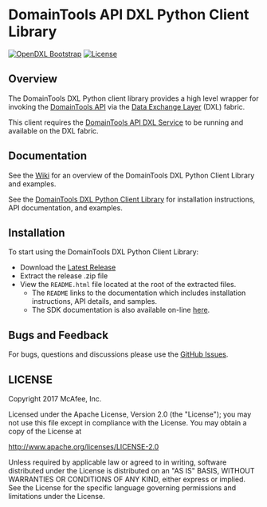 # DomainTools API DXL Python Client Library
[![OpenDXL Bootstrap](https://img.shields.io/badge/Built%20With-OpenDXL%20Bootstrap-blue.svg)](https://github.com/opendxl/opendxl-bootstrap-python)
[![License](https://img.shields.io/badge/License-Apache%202.0-blue.svg)](https://opensource.org/licenses/Apache-2.0)

## Overview

The DomainTools DXL Python client library provides a high level wrapper for invoking the [DomainTools API](https://www.domaintools.com/resources/api-documentation/)
via the [Data Exchange Layer](http://www.mcafee.com/us/solutions/data-exchange-layer.aspx) (DXL) fabric.

This client requires the [DomainTools API DXL Service](https://github.com/opendxl/opendxl-domaintools-service-python)
to be running and available on the DXL fabric.

## Documentation

See the [Wiki](https://github.com/opendxl/opendxl-domaintools-client-python/wiki) for an overview of the DomainTools DXL
Python Client Library and examples.

See the [DomainTools DXL Python Client Library](https://opendxl.github.io/opendxl-domaintools-client-python/pydoc) for
installation instructions, API documentation, and examples.

## Installation

To start using the DomainTools DXL Python Client Library:

* Download the [Latest Release](https://github.com/opendxl/opendxl-domaintools-client-python/releases/latest)
* Extract the release .zip file
* View the `README.html` file located at the root of the extracted files.
  * The `README` links to the documentation which includes installation instructions, API details, and samples.
  * The SDK documentation is also available on-line [here](https://opendxl.github.io/opendxl-domaintools-client-python/pydoc).

## Bugs and Feedback

For bugs, questions and discussions please use the [GitHub Issues](https://github.com/opendxl/opendxl-domaintools-client-python/issues).

## LICENSE

Copyright 2017 McAfee, Inc.

Licensed under the Apache License, Version 2.0 (the "License"); you may not use this file except in compliance with the License. You may obtain a copy of the License at

http://www.apache.org/licenses/LICENSE-2.0

Unless required by applicable law or agreed to in writing, software distributed under the License is distributed on an "AS IS" BASIS, WITHOUT WARRANTIES OR CONDITIONS OF ANY KIND, either express or implied. See the License for the specific language governing permissions and limitations under the License.
